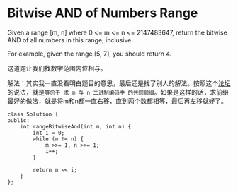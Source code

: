 Bitwise AND of Numbers Range
========
Given a range [m, n] where 0 <= m <= n <= 2147483647, return the bitwise AND of all numbers in this range, inclusive.

For example, given the range [5, 7], you should return 4.

这道题让我们找数字范围内位相与。

解法：其实我一直没看明白题目的意思，最后还是找了别人的解法。按照这个[论坛](https://discuss.leetcode.com/topic/12111/accepted-c-solution-with-simple-explanation)的说法，就是`等价于 求 m 与 n 二进制编码中 的共同前缀`。如果是这样的话，求前缀最好的做法，就是将m和n都一直右移，直到两个数都相等，最后再左移就好了。

```
class Solution {
public:
    int rangeBitwiseAnd(int m, int n) {
        int i = 0;
        while (m != n) {
            m >>= 1, n >>= 1;
            i++;
        }

        return m << i;
    }
};
```
